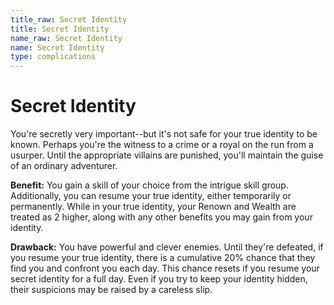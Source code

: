 ```yaml
---
title_raw: Secret Identity
title: Secret Identity
name_raw: Secret Identity
name: Secret Identity
type: complications
---
```


# Secret Identity

You're secretly very important--but it's not safe for your true identity to be known. Perhaps you're the witness to a crime or a royal on the run from a usurper. Until the appropriate villains are punished, you'll maintain the guise of an ordinary adventurer.

**Benefit:** You gain a skill of your choice from the intrigue skill group. Additionally, you can resume your true identity, either temporarily or permanently. While in your true identity, your Renown and Wealth are treated as 2 higher, along with any other benefits you may gain from your identity.

**Drawback:** You have powerful and clever enemies. Until they're defeated, if you resume your true identity, there is a cumulative 20% chance that they find you and confront you each day. This chance resets if you resume your secret identity for a full day. Even if you try to keep your identity hidden, their suspicions may be raised by a careless slip.
